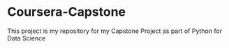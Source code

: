 # Coursera-Capstone
This project is my repository for my Capstone Project as part of Python for Data Science
